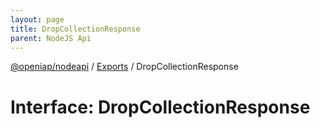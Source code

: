 ```yaml
---
layout: page
title: DropCollectionResponse
parent: NodeJS Api
---
```

[@openiap/nodeapi](../README) / [Exports](../modules) / DropCollectionResponse

# Interface: DropCollectionResponse
